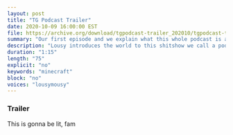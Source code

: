 ```yaml
---
layout: post
title: "TG Podcast Trailer"
date: 2020-10-09 16:00:00 EST
file: https://archive.org/download/tgpodcast-trailer_202010/tgpodcast-trailer.mp3
summary: "Our first episode and we explain what this whole podcast is about."
description: "Lousy introduces the world to this shitshow we call a podcast"
duration: "1:15" 
length: "75"
explicit: "no" 
keywords: "minecraft"
block: "no" 
voices: "lousymousy"
---
```


### Trailer

This is gonna be lit, fam
